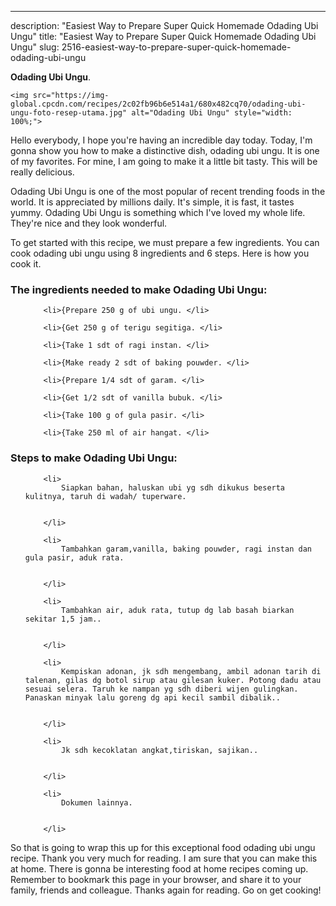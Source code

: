---
description: "Easiest Way to Prepare Super Quick Homemade Odading Ubi Ungu"
title: "Easiest Way to Prepare Super Quick Homemade Odading Ubi Ungu"
slug: 2516-easiest-way-to-prepare-super-quick-homemade-odading-ubi-ungu

<p>
	<strong>Odading Ubi Ungu</strong>. 
	
</p>
<p>
	
	<img src="https://img-global.cpcdn.com/recipes/2c02fb96b6e514a1/680x482cq70/odading-ubi-ungu-foto-resep-utama.jpg" alt="Odading Ubi Ungu" style="width: 100%;">
	
	
</p>
<p>
	Hello everybody, I hope you're having an incredible day today. Today, I'm gonna show you how to make a distinctive dish, odading ubi ungu. It is one of my favorites. For mine, I am going to make it a little bit tasty. This will be really delicious.
</p>
	
<p>
	Odading Ubi Ungu is one of the most popular of recent trending foods in the world. It is appreciated by millions daily. It's simple, it is fast, it tastes yummy. Odading Ubi Ungu is something which I've loved my whole life. They're nice and they look wonderful.
</p>
<p>
	
</p>

<p>
To get started with this recipe, we must prepare a few ingredients. You can cook odading ubi ungu using 8 ingredients and 6 steps. Here is how you cook it.
</p>

<h3>The ingredients needed to make Odading Ubi Ungu:</h3>

<ol>
	
		<li>{Prepare 250 g of ubi ungu. </li>
	
		<li>{Get 250 g of terigu segitiga. </li>
	
		<li>{Take 1 sdt of ragi instan. </li>
	
		<li>{Make ready 2 sdt of baking pouwder. </li>
	
		<li>{Prepare 1/4 sdt of garam. </li>
	
		<li>{Get 1/2 sdt of vanilla bubuk. </li>
	
		<li>{Take 100 g of gula pasir. </li>
	
		<li>{Take 250 ml of air hangat. </li>
	
</ol>
<p>
	
</p>

<h3>Steps to make Odading Ubi Ungu:</h3>

<ol>
	
		<li>
			Siapkan bahan, haluskan ubi yg sdh dikukus beserta kulitnya, taruh di wadah/ tuperware.
			
			
		</li>
	
		<li>
			Tambahkan garam,vanilla, baking pouwder, ragi instan dan gula pasir, aduk rata.
			
			
		</li>
	
		<li>
			Tambahkan air, aduk rata, tutup dg lab basah biarkan sekitar 1,5 jam..
			
			
		</li>
	
		<li>
			Kempiskan adonan, jk sdh mengembang, ambil adonan tarih di talenan, gilas dg botol sirup atau gilesan kuker. Potong dadu atau sesuai selera. Taruh ke nampan yg sdh diberi wijen gulingkan. Panaskan minyak lalu goreng dg api kecil sambil dibalik..
			
			
		</li>
	
		<li>
			Jk sdh kecoklatan angkat,tiriskan, sajikan..
			
			
		</li>
	
		<li>
			Dokumen lainnya.
			
			
		</li>
	
</ol>

<p>
	
</p>

<p>
	So that is going to wrap this up for this exceptional food odading ubi ungu recipe. Thank you very much for reading. I am sure that you can make this at home. There is gonna be interesting food at home recipes coming up. Remember to bookmark this page in your browser, and share it to your family, friends and colleague. Thanks again for reading. Go on get cooking!
</p>
